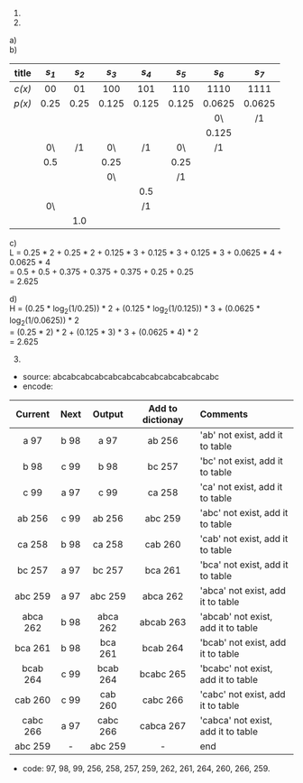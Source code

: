 1.
2.
  a) <br>
  b)

|title|_s<sub>1</sub>_|_s<sub>2</sub>_|_s<sub>3</sub>_|_s<sub>4</sub>_|_s<sub>5</sub>_|_s<sub>6</sub>_|_s<sub>7</sub>_|
|:---:|:---:|:---:|:---:|:---:|:---:|:---:|:---:|
|_c(x)_|00|01|100|101|110|1110|1111|
|_p(x)_|0.25|0.25|0.125|0.125|0.125|0.0625|0.0625|
|      |   |   |   |   |   |0\ |/1 |
|      |   |   |   |   |   |0.125|   |
|      |0\ | /1|0\ | /1|0\ |/1 |   |
|      |0.5|   |0.25|   |0.25|   |   |
|      |   |   |0\ |   |/1 |   |   |
|      |   |   |   |0.5|   |   |   |
|      |0\ |   |   |/1 |   |   |   |
|      |   |1.0|   |   |   |   |   |

c) <br>
L = 0.25 * 2 + 0.25 * 2 + 0.125 * 3 + 0.125 * 3 + 0.125 * 3 + 0.0625 * 4 + 0.0625 * 4 <br>
  = 0.5 + 0.5 + 0.375 + 0.375 + 0.375 + 0.25 + 0.25 <br>
  = 2.625
  
d) <br>
H = (0.25 * log<sub>2</sub>(1/0.25)) * 2 + (0.125 * log<sub>2</sub>(1/0.125)) * 3 + (0.0625 * log<sub>2</sub>(1/0.0625)) * 2 <br>
  = (0.25 * 2) * 2 + (0.125 * 3) * 3 + (0.0625 * 4) * 2 <br>
  = 2.625

3.
- source: abcabcabcabcabcabcabcabcabcabcabcabc
- encode:

|Current|Next|Output|Add to dictionay|Comments|
|:---:|:---:|:---:|:---:|:---|
|a 97|b 98|a 97|ab 256|'ab' not exist, add it to table|
|b 98|c 99|b 98|bc 257|'bc' not exist, add it to table|
|c 99|a 97|c 99|ca 258|'ca' not exist, add it to table|
|ab 256|c 99|ab 256|abc 259|'abc' not exist, add it to table|
|ca 258|b 98|ca 258|cab 260|'cab' not exist, add it to table|
|bc 257|a 97|bc 257|bca 261|'bca' not exist, add it to table|
|abc 259|a 97|abc 259|abca 262|'abca' not exist, add it to table|
|abca 262|b 98|abca 262|abcab 263|'abcab' not exist, add it to table|
|bca 261|b 98|bca 261|bcab 264|'bcab' not exist, add it to table|
|bcab 264|c 99|bcab 264|bcabc 265|'bcabc' not exist, add it to table|
|cab 260|c 99|cab 260|cabc 266|'cabc' not exist, add it to table|
|cabc 266|a 97|cabc 266|cabca 267|'cabca' not exist, add it to table|
|abc 259|-|abc 259|-|end|

- code: 97, 98, 99, 256, 258, 257, 259, 262, 261, 264, 260, 266, 259.
